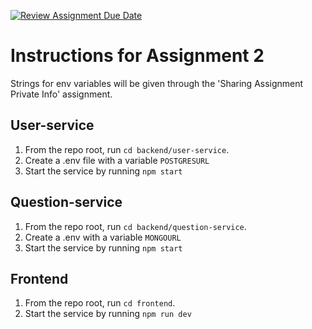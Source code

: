 [![Review Assignment Due Date](https://classroom.github.com/assets/deadline-readme-button-24ddc0f5d75046c5622901739e7c5dd533143b0c8e959d652212380cedb1ea36.svg)](https://classroom.github.com/a/6BOvYMwN)
# Instructions for Assignment 2
Strings for env variables will be given through the 'Sharing Assignment Private Info' assignment.
## User-service
1. From the repo root, run `cd backend/user-service`.
2. Create a .env file with a variable `POSTGRESURL`
3. Start the service by running `npm start`

## Question-service
1. From the repo root, run `cd backend/question-service`.
2. Create a .env with a variable `MONGOURL`
3. Start the service by running `npm start`

## Frontend
1. From the repo root, run `cd frontend`.
2. Start the service by running `npm run dev`

